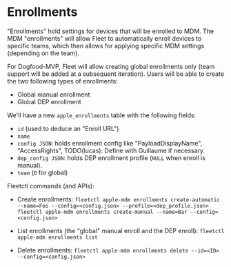 # Enrollments

"Enrollments" hold settings for devices that will be enrolled to MDM.
The MDM "enrollments" will allow Fleet to automatically enroll devices to specific teams, which then allows for applying specific MDM settings (depending on the team).

For Dogfood-MVP, Fleet will allow creating global enrollments only (team support will be added at a subsequent iteration).
Users will be able to create the two following types of enrollments:
- Global manual enrollment
- Global DEP enrollment

We'll have a new `apple_enrollments` table with the following fields:
- `id` (used to deduce an "Enroll URL")
- `name`
- `config JSON`: holds enrollment config like "PayloadDisplayName", "AccessRights", TODO(lucas): Define with Guillaume if necessary.
- `dep_config JSON`: holds DEP enrollment profile (`NULL` when enroll is manual).
- `team` (`0` for global)

Fleetctl commands (and APIs):
- Create enrollments:
	`fleetctl apple-mdm enrollments create-automatic --name=Foo --config=<config.json> --profile=<dep_profile.json>`
	`fleetctl apple-mdm enrollments create-manual --name=Bar --config=<config.json>`

- List enrollments (the "global" manual enroll and the DEP enroll):
	`fleetctl apple-mdm enrollments list`

- Delete enrollments:
    `fleetctl apple-mdm enrollments delete --id=<ID> --config=<config.json>`